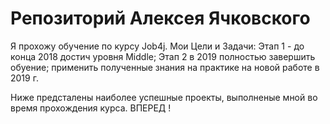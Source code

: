 ﻿# Репозиторий Алексея Ячковского

Я прохожу обучение по курсу Job4j. Мои Цели и Задачи: Этап 1 - до конца 2018 достич уровня Middle; Этап 2 в 2019 полностью завершить обуение; применить полученные знания на практике на новой работе в 2019 г.

Ниже предсталены наиболее успешные проекты, выполненые мной во время прохождения курса. ВПЕРЕД !
